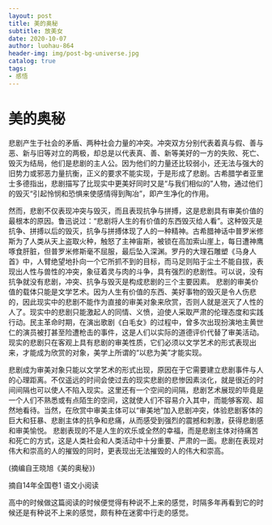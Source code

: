 ```yaml
---
layout: post
title: 美的奥秘
subtitle: 放美女
date: 2020-10-07
author: luohau-864
header-img: img/post-bg-universe.jpg
catalog: true
tags:
- 感悟
---
```


# 美的奥秘

悲剧产生于社会的矛盾、两种社会力量的冲突。冲突双方分别代表着真与假、善与恶、新与旧等对立的两极，却总是以代表真、善、新等美好的一方的失败、死亡、毁灭为结局，他们是悲剧的主人公。因为他们的力量还比较弱小，还无法与强大的旧势力或邪恶力量抗衡，正义的要求不能实现，于是形成了悲剧。古希腊学者亚里士多德指出，悲剧描写了比现实中更美好同时又是“与我们相似的”人物，通过他们的毁灭“引起怜悯和恐惧来使感情得到陶冶”，即产生净化的作用。

然而，悲剧不仅表现冲突与毁灭，而且表现抗争与拼搏，这是悲剧具有审美价值的最根本的原因。鲁迅说过：“悲剧将人生的有价值的东西毁灭给人看”。这种毁灭是抗争、拼搏以后的毁灭，抗争与拼搏体现了人的一种精神。古希腊神话中普罗米修斯为了人类从天上盗取火种，触怒了主神宙斯，被锁在高加索山崖上，每日遭神鹰啄食肝脏，但普罗米修斯毫不屈服，最后坠入深渊。罗丹的大理石雕塑《马身人首》中，人臂绝望地扑向一个它所抓不到的目标，而马足则陷于尘土不能自拔，表现出人性与兽性的冲突，象征着灵与肉的斗争，具有强烈的悲剧性。可以说，没有抗争就没有悲剧，冲突、抗争与毁灭是构成悲剧的三个主要因素。
悲剧的审美价值的载体只能是文学艺术。因为人生有价值的东西、美好事物的毁灭是令人伤悲的，因此现实中的悲剧不能作为直接的审美对象来欣赏，否则人就是泯灭了人性的人了。现实中的悲剧只能激起人的同情、义愤，迫使人采取严肃的伦理态度和实践行动。民主革命时期，在演出歌剧《白毛女》的过程中，曾多次出现扮演地主黄世仁的演员被打甚至险遭枪击的事件，这是人们以实际的道德评价代替了审美活动。现实的悲剧只在客观上具有悲剧的审美性质，它们必须以文学艺术的形式表现出来，才能成为欣赏的对象，美学上所谓的“以悲为美”才能实现。

悲剧成为审美对象只能以文学艺术的形式出现，原因在于它需要建立悲剧事件与人的心理距离。不仅遥远的时间会使过去的现实悲剧的悲惨因素淡化，就是很近的时间间隔也可以使人不陷入现实。这里还有一个空间的间隔，悲剧艺术展现的毕竟是一个人们不熟悉或有点陌生的空间，这就使人们不容易介入其中，而能够客观、超然地看待。当然，在欣赏中审美主体可以“审美地”加入悲剧冲突，体验悲剧客体的巨大和狂暴、悲剧主体的抗争和悲痛，从而感受到强烈的震撼和刺激，获得悲剧感和审美愉悦。
悲剧表现的不是人生的欢乐或全然的幸福，而是悲剧主体对待痛苦和死亡的方式，这是人类社会和人类活动中十分重要、严肃的一面。悲剧在表现对伟大和崇高的人的摧毁的同时，更表现出无法摧毁的人的伟大和崇高。

   (摘编自王晓旭《美的奥秘》)

摘自14年全国卷1 语文小阅读

高中的时候做这篇阅读的时候便觉得有种说不上来的感觉，时隔多年再看到它的时候还是有种说不上来的感觉，颇有种在迷雾中行走的感觉。